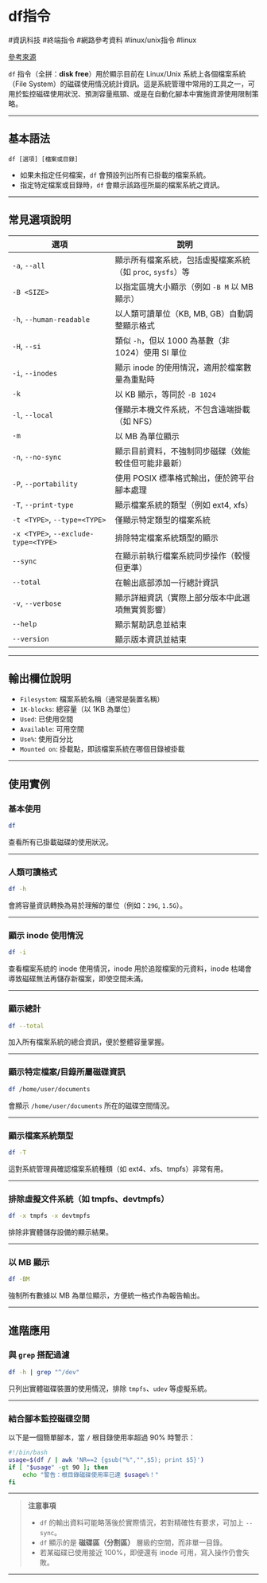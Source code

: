 # df指令
#資訊科技 #終端指令 #網路參考資料  #linux/unix指令 #linux

[參考來源](https://www.runoob.com/linux/linux-comm-df.html)

`df` 指令（全拼：**disk free**）用於顯示目前在 Linux/Unix 系統上各個檔案系統（File System）的磁碟使用情況統計資訊。這是系統管理中常用的工具之一，可用於監控磁碟使用狀況、預測容量瓶頸、或是在自動化腳本中實施資源使用限制策略。

---

## 基本語法

```
df [選項] [檔案或目錄]
```

* 如果未指定任何檔案，`df` 會預設列出所有已掛載的檔案系統。
* 指定特定檔案或目錄時，`df` 會顯示該路徑所屬的檔案系統之資訊。

---

## 常見選項說明

| 選項                                   | 說明                                    |
| ------------------------------------ | ------------------------------------- |
| `-a`, `--all`                        | 顯示所有檔案系統，包括虛擬檔案系統（如 `proc`, `sysfs`）等 |
| `-B <SIZE>`                          | 以指定區塊大小顯示（例如 `-B M` 以 MB 顯示）          |
| `-h`, `--human-readable`             | 以人類可讀單位（KB, MB, GB）自動調整顯示格式           |
| `-H`, `--si`                         | 類似 `-h`，但以 1000 為基數（非 1024）使用 SI 單位   |
| `-i`, `--inodes`                     | 顯示 inode 的使用情況，適用於檔案數量為重點時            |
| `-k`                                 | 以 KB 顯示，等同於 `-B 1024`                 |
| `-l`, `--local`                      | 僅顯示本機文件系統，不包含遠端掛載（如 NFS）              |
| `-m`                                 | 以 MB 為單位顯示                            |
| `-n`, `--no-sync`                    | 顯示目前資料，不強制同步磁碟（效能較佳但可能非最新）            |
| `-P`, `--portability`                | 使用 POSIX 標準格式輸出，便於跨平台腳本處理             |
| `-T`, `--print-type`                 | 顯示檔案系統的類型（例如 ext4, xfs）               |
| `-t <TYPE>`, `--type=<TYPE>`         | 僅顯示特定類型的檔案系統                          |
| `-x <TYPE>`, `--exclude-type=<TYPE>` | 排除特定檔案系統類型的顯示                         |
| `--sync`                             | 在顯示前執行檔案系統同步操作（較慢但更準）                 |
| `--total`                            | 在輸出底部添加一行總計資訊                         |
| `-v`, `--verbose`                    | 顯示詳細資訊（實際上部分版本中此選項無實質影響）              |
| `--help`                             | 顯示幫助訊息並結束                             |
| `--version`                          | 顯示版本資訊並結束                             |

---

## 輸出欄位說明

* `Filesystem`: 檔案系統名稱（通常是裝置名稱）
* `1K-blocks`: 總容量（以 1KB 為單位）
* `Used`: 已使用空間
* `Available`: 可用空間
* `Use%`: 使用百分比
* `Mounted on`: 掛載點，即該檔案系統在哪個目錄被掛載

---

## 使用實例

### 基本使用

```bash
df
```

查看所有已掛載磁碟的使用狀況。

---

### 人類可讀格式

```bash
df -h
```

會將容量資訊轉換為易於理解的單位（例如：`29G`, `1.5G`）。

---

### 顯示 inode 使用情況

```bash
df -i
```

查看檔案系統的 inode 使用情況，inode 用於追蹤檔案的元資料，inode 枯竭會導致磁碟無法再儲存新檔案，即使空間未滿。

---

### 顯示總計

```bash
df --total
```

加入所有檔案系統的總合資訊，便於整體容量掌握。

---

### 顯示特定檔案/目錄所屬磁碟資訊

```bash
df /home/user/documents
```

會顯示 `/home/user/documents` 所在的磁碟空間情況。

---

### 顯示檔案系統類型

```bash
df -T
```

這對系統管理員確認檔案系統種類（如 ext4、xfs、tmpfs）非常有用。

---

### 排除虛擬文件系統（如 tmpfs、devtmpfs）

```bash
df -x tmpfs -x devtmpfs
```

排除非實體儲存設備的顯示結果。

---

### 以 MB 顯示

```bash
df -BM
```

強制所有數據以 MB 為單位顯示，方便統一格式作為報告輸出。

---

## 進階應用

### 與 `grep` 搭配過濾

```bash
df -h | grep "^/dev"
```

只列出實體磁碟裝置的使用情況，排除 `tmpfs`、`udev` 等虛擬系統。

---

### 結合腳本監控磁碟空間

以下是一個簡單腳本，當 `/` 根目錄使用率超過 90% 時警示：

```bash
#!/bin/bash
usage=$(df / | awk 'NR==2 {gsub("%","",$5); print $5}')
if [ "$usage" -gt 90 ]; then
    echo "警告：根目錄磁碟使用率已達 $usage%！"
fi
```

---

> **注意事項**
>
>* `df` 的輸出資料可能略落後於實際情況，若對精確性有要求，可加上 `--sync`。
>* `df` 顯示的是 **磁碟區（分割區）** 層級的空間，而非單一目錄。
>* 若某磁碟已使用接近 100%，即便還有 inode 可用，寫入操作仍會失敗。

---
